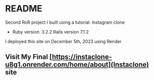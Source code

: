 # README

Second RoR project I built using a tutorial: Instagram clone

- Ruby version: 3.2.2 Rails version 7.1.2

I deployed this site on December 5th, 2023 using Render

## Visit My Final [https://instaclone-u8g1.onrender.com/home/about](Instaclone) site
